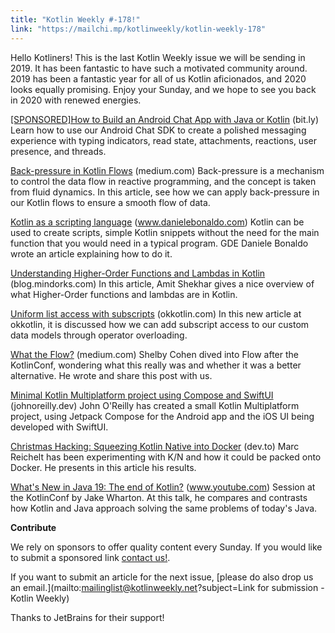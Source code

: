 ```yaml
---
title: "Kotlin Weekly #-178!"
link: "https://mailchi.mp/kotlinweekly/kotlin-weekly-178"
---
```

Hello Kotliners! This is the last Kotlin Weekly issue we will be sending in 2019. It has been fantastic to have such a motivated community around. 2019 has been a fantastic year for all of us Kotlin aficionados, and 2020 looks equally promising. Enjoy your Sunday, and we hope to see you back in 2020 with renewed energies.

[[SPONSORED]How to Build an Android Chat App with Java or Kotlin](http://bit.ly/2Sxs8gK) (bit.ly)
Learn how to use our Android Chat SDK to create a polished messaging experience with typing indicators, read state, attachments, reactions, user presence, and threads.

[Back-pressure in Kotlin Flows](https://medium.com/@davidecerbo/backpressure-in-kotlin-flows-9324d86c964e) (medium.com)
Back-pressure is a mechanism to control the data flow in reactive programming, and the concept is taken from fluid dynamics. In this article, see how we can apply back-pressure in our Kotlin flows to ensure a smooth flow of data.

[Kotlin as a scripting language](https://www.danielebonaldo.com/kotlin-script/) (www.danielebonaldo.com)
Kotlin can be used to create scripts, simple Kotlin snippets without the need for the main function that you would need in a typical program. GDE Daniele Bonaldo wrote an article explaining how to do it.

[Understanding Higher-Order Functions and Lambdas in Kotlin](https://blog.mindorks.com/understanding-higher-order-functions-and-lambdas-in-kotlin) (blog.mindorks.com)
In this article, Amit Shekhar gives a nice overview of what Higher-Order functions and lambdas are in Kotlin.

[Uniform list access with subscripts](https://okkotlin.com/subscripts/) (okkotlin.com)
In this new article at okkotlin, it is discussed how we can add subscript access to our custom data models through operator overloading.

[What the Flow?](https://medium.com/@shelbyc0hen/what-the-flow-c707da1c3903?) (medium.com)
Shelby Cohen dived into Flow after the KotlinConf, wondering what this really was and whether it was a better alternative. He wrote and share this post with us.

[Minimal Kotlin Multiplatform project using Compose and SwiftUI](https://johnoreilly.dev/posts/minimal-kotlin-platform-compose-swiftui/) (johnoreilly.dev)
John O'Reilly has created a small Kotlin Multiplatform project, using Jetpack Compose for the Android app and the iOS UI being developed with SwiftUI. 

[Christmas Hacking: Squeezing Kotlin Native into Docker](https://dev.to/mreichelt/christmas-hacking-squeezing-kotlin-native-into-docker-6ao) (dev.to)
Marc Reichelt has been experimenting with K/N and how it could be packed onto Docker. He presents in this article his results.

[What's New in Java 19: The end of Kotlin?](https://www.youtube.com/watch?v=te3OU9fxC8U) (www.youtube.com)
Session at the KotlinConf by Jake Wharton. At this talk, he compares and contrasts how Kotlin and Java approach solving the same problems of today's Java.

**Contribute**

We rely on sponsors to offer quality content every Sunday. If you would like to submit a sponsored link [contact us!](mailto:mailinglist@kotlinweekly.net?subject=Sponsoring%20for%20Kotlin%20Weekly).

If you want to submit an article for the next issue, [please do also drop us an email.](mailto:mailinglist@kotlinweekly.net?subject=Link for submission - Kotlin Weekly)

Thanks to JetBrains for their support!